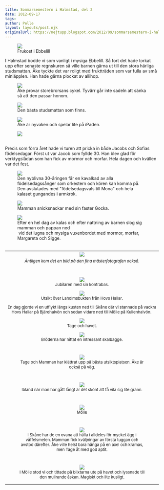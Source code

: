```yaml
---
title: Sommarsemestern i Halmstad, del 2
date: 2012-09-17
tags: 	
author: Pelle
layout: layouts/post.njk
originalUrl: https://nejtupp.blogspot.com/2012/09/sommarsemestern-i-halmstad-del-2.html
---
```




<figure>
	<img src="../../../../img/Ebbehill+-+Jakobs+30-a%CC%8Arskalas-5C5C5749.jpg">
	<figcaption>Frukost i Ebbelill</figcaption>
</figure>I Halmstad bodde vi som vanligt i mysiga Ebbelill. Så fort det hade torkat upp efter senaste regnskuren så ville barnen gärna ut till den stora härliga studsmattan. Åke tyckte det var roligt med fruktträden som var fulla av små miniäpplen. Han hade gärna plockat av allihop.

<figure>
	<img src="../../../../img/Ebbehill+-+Jakobs+30-a%CC%8Arskalas-5C5C5782.jpg">
	<figcaption>Åke provar storebrorsans cykel. Tyvärr går inte sadeln att sänka så att den passar honom.</figcaption>
</figure>

<figure>
	<img src="../../../../img/Ebbehill+-+Jakobs+30-a%25CC%258Arskalas-5C5C5799.jpg">
	<figcaption>Den bästa studsmattan som finns.</figcaption>
</figure>

<figure>
	<img src="../../../../img/Ebbehill+-+Jakobs+30-a%25CC%258Arskalas-5C5C5790.jpg">
	<figcaption>Åke är nyvaken och spelar lite på iPaden.</figcaption>
</figure>

<figure>
	<img src="../../../../img/Ebbehill+-+Jakobs+30-a%CC%8Arskalas-5C5C5770.jpg">
	<figcaption><br></figcaption>
</figure>

Precis som förra året hade vi turen att pricka in både Jacobs och Sofias födelsedagar. Först ut var Jacob som fyllde 30. Han blev glad för verktygslådan som han fick av mormor och morfar. Hela dagen och kvällen var det fest.

<figure>
	<img src="../../../../img/Ebbehill+-+Jakobs+30-a%25CC%258Arskalas-5C5C5808.jpg">
	<figcaption>Den nyblivna 30-åringen får en kavalkad av alla födelsedagssånger som orkestern och kören kan komma på. <br>Den avslutades med "födelsedagsvals till Mona" och hela kalaset gungandes i armkrok.</figcaption>
</figure>

<figure>
	<img src="../../../../img/Ebbehill+-+Jakobs+30-a%CC%8Arskalas-5C5C5776.jpg">
	<figcaption>Mamman snicksnackar med sin faster Gocka.</figcaption>
</figure>

<figure>
	<img src="../../../../img/Ebbehill+-+Jakobs+30-a%25CC%258Arskalas-5C5C5839.jpg">
	<figcaption>Efter en hel dag av kalas och efter nattning av barnen slog sig mamman och pappan ned<br> vid det lugna och mysiga vuxenbordet med mormor, morfar, Margareta och Sigge.</i><br><br></figcaption>
</figure>

<table align="center" cellpadding="0" cellspacing="0" class="tr-caption-container" style="margin-left: auto; margin-right: auto; text-align: center;"><tbody><tr><td><img src="../../../../img/Ebbehill+-+Jakobs+30-a%25CC%258Arskalas-5C5C5828.jpg"></td></tr><tr><td class="tr-caption" style="font-size: 13px;"><i>Äntligen kom det en bild på den fina mästerfotografen också.</i><br><br><br></figcaption>
</figure>



<figure>
	<img src="../../../../img/Ebbehill+-+Jakobs+30-a%25CC%258Arskalas-5C5C5841.jpg">
	<figcaption>Jubilaren med sin kontrabas.</figcaption>
</figure>

<figure>
	<img src="../../../../img/Ebbehill+-+Hovs+Hallar+och+Mo%CC%88lle-5C5C5858.jpg">
	<figcaption>Utsikt över Laholmsbukten från Hovs Hallar.</figcaption>
</figure>En dag gjorde vi en utflykt längs kusten ned till Skåne där vi stannade på vackra Hovs Hallar på Bjärehalvön och sedan vidare ned till Mölle på Kullenhalvön. 

<figure>
	<img src="../../../../img/Ebbehill+-+Hovs+Hallar+och+Mo%CC%88lle-5C5C5855.jpg">
	<figcaption>Tage och havet.</figcaption>
</figure>

<figure>
	<img src="../../../../img/Ebbehill+-+Hovs+Hallar+och+Mo%CC%88lle-5C5C5852.jpg">
	<figcaption>Bröderna har hittat en intressant skalbagge.</figcaption>
</figure><br>

<figure>
	<img src="../../../../img/Ebbehill+-+Hovs+Hallar+och+Mo%CC%88lle-5C5C5866.jpg">
	<figcaption>Tage och Mamman har klättrat upp på bästa utsiktsplatsen. Åke är också på väg.</figcaption>
</figure><br>

<figure>
	<img src="../../../../img/Ebbehill+-+Hovs+Hallar+och+Mo%CC%88lle-5C5C5861.jpg">
	<figcaption>Ibland när man har gått långt är det skönt att få vila sig lite grann.</figcaption>
</figure><br>

<figure>
	<img src="../../../../img/Ebbehill+-+Hovs+Hallar+och+Mo%CC%88lle-5C5C5875.jpg">
	<figcaption>Mölle</figcaption>
</figure><br>

<figure>
	<img src="../../../../img/Ebbehill+-+Hovs+Hallar+och+Mo%CC%88lle-5C5C5887.jpg">
	<figcaption>I Skåne har de en ovana att hälla i alldeles för mycket ägg i våffelsmeten. Mamman fick kväljningar av första tuggan och avstod därefter. Åke ville helst bara hänga på en axel och kramas, men Tage åt med god aptit.</figcaption>
</figure><br>

<figure>
	<img src="../../../../img/Ebbehill+-+Hovs+Hallar+och+Mo%CC%88lle-5C5C5889.jpg">
	<figcaption>I Mölle stod vi och tittade på blixtarna ute på havet och lyssnade till den mullrande åskan. Magiskt och lite kusligt.</figcaption>
</figure>

